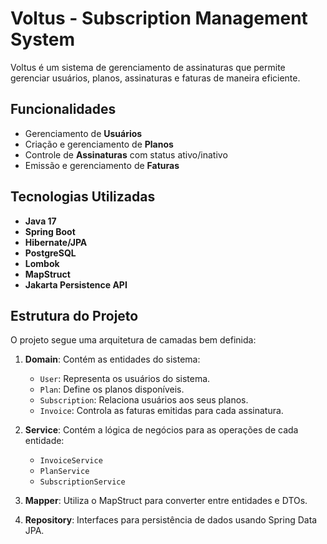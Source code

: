 # Voltus - Subscription Management System

Voltus é um sistema de gerenciamento de assinaturas que permite gerenciar usuários, planos, assinaturas e faturas de maneira eficiente.

## Funcionalidades

- Gerenciamento de **Usuários**
- Criação e gerenciamento de **Planos**
- Controle de **Assinaturas** com status ativo/inativo
- Emissão e gerenciamento de **Faturas**

## Tecnologias Utilizadas

- **Java 17**
- **Spring Boot**
- **Hibernate/JPA**
- **PostgreSQL**
- **Lombok**
- **MapStruct**
- **Jakarta Persistence API**

## Estrutura do Projeto

O projeto segue uma arquitetura de camadas bem definida:

1. **Domain**: Contém as entidades do sistema:
    - `User`: Representa os usuários do sistema.
    - `Plan`: Define os planos disponíveis.
    - `Subscription`: Relaciona usuários aos seus planos.
    - `Invoice`: Controla as faturas emitidas para cada assinatura.

2. **Service**: Contém a lógica de negócios para as operações de cada entidade:
    - `InvoiceService`
    - `PlanService`
    - `SubscriptionService`

3. **Mapper**: Utiliza o MapStruct para converter entre entidades e DTOs.

4. **Repository**: Interfaces para persistência de dados usando Spring Data JPA.

